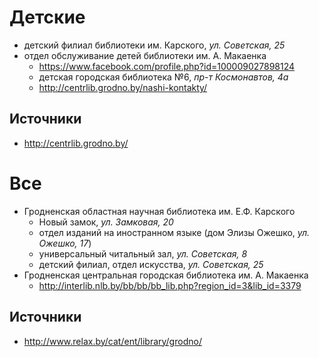 # Детские

- детский филиал библиотеки им. Карского, _ул. Советская, 25_
- отдел обслуживание детей библиотеки им. А. Макаенка
  - https://www.facebook.com/profile.php?id=100009027898124
  - детская городская библиотека №6, _пр-т Космонавтов, 4а_
  - http://centrlib.grodno.by/nashi-kontakty/

## Источники

- http://centrlib.grodno.by/

# Все

- Гродненская областная научная библиотека им. Е.Ф. Карского
  - Новый замок, _ул. Замковая, 20_
  - отдел изданий на иностранном языке (дом Элизы Ожешко, _ул. Ожешко, 17_)
  - универсальный читальный зал, _ул. Советская, 8_
  - детский филиал, отдел искусства, _ул. Советская, 25_
- Гродненская центральная городская библиотека им. А. Макаенка
  - http://interlib.nlb.by/bb/bb/bb_lib.php?region_id=3&lib_id=3379

## Источники

- http://www.relax.by/cat/ent/library/grodno/
